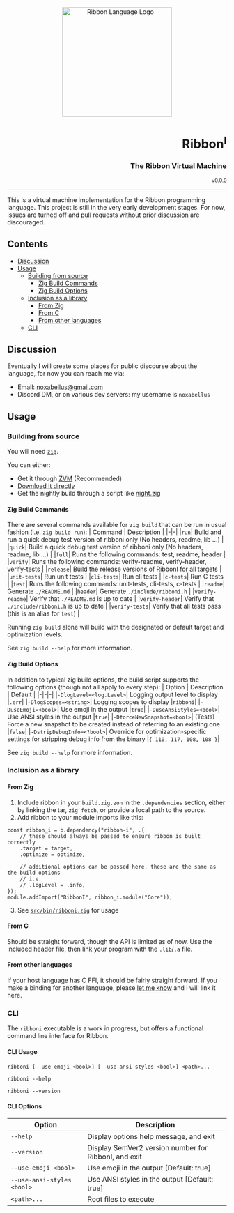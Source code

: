<!-- File generated from README.template.md -->

<div align="center">
  <img style="height: 18em"
       alt="Ribbon Language Logo"
       src="https://ribbon-lang.github.io/images/logo_full.svg"
       />
</div>

<div align="right">
  <h1>Ribbon<sup>I</sup></h1>
  <h3>The Ribbon Virtual Machine</h3>
  <sup>v0.0.0</sup>
</div>

---

This is a virtual machine implementation for the Ribbon programming language. This
project is still in the very early development stages. For now, issues are
turned off and pull requests without prior [discussion](#discussion) are
discouraged.


## Contents

+ [Discussion](#discussion)
+ [Usage](#usage)
    - [Building from source](#building-from-source)
        * [Zig Build Commands](#zig-build-commands)
        * [Zig Build Options](#zig-build-options)
    - [Inclusion as a library](#inclusion-as-a-library)
        * [From Zig](#from-zig)
        * [From C](#from-c)
        * [From other languages](#from-other-languages)
    - [CLI](#cli)


## Discussion

Eventually I will create some places for public discourse about the language,
for now you can reach me via:
- Email: noxabellus@gmail.com
- Discord DM, or on various dev servers: my username is `noxabellus`


## Usage

### Building from source

You will need [`zig`](https://ziglang.org/).

You can either:
+ Get it through [ZVM](https://www.zvm.app/) (Recommended)
+ [Download it directly](https://ziglang.org/download)
+ Get the nightly build through a script like [night.zig](https://github.com/jsomedon/night.zig/)

#### Zig Build Commands
There are several commands available for `zig build` that can be run in usual fashion (i.e. `zig build run`):
| Command | Description |
|-|-|
|`run`| Build and run a quick debug test version of ribboni only (No headers, readme, lib ...) |
|`quick`| Build a quick debug test version of ribboni only (No headers, readme, lib ...) |
|`full`| Runs the following commands: test, readme, header |
|`verify`| Runs the following commands: verify-readme, verify-header, verify-tests |
|`release`| Build the release versions of RibbonI for all targets |
|`unit-tests`| Run unit tests |
|`cli-tests`| Run cli tests |
|`c-tests`| Run C tests |
|`test`| Runs the following commands: unit-tests, cli-tests, c-tests |
|`readme`| Generate `./README.md` |
|`header`| Generate `./include/ribboni.h` |
|`verify-readme`| Verify that `./README.md` is up to date |
|`verify-header`| Verify that `./include/ribboni.h` is up to date |
|`verify-tests`| Verify that all tests pass (this is an alias for `test`) |


Running `zig build` alone will build with the designated or default target and optimization levels.

See `zig build --help` for more information.

#### Zig Build Options
In addition to typical zig build options, the build script supports the following options (though not all apply to every step):
| Option | Description | Default |
|-|-|-|
|`-DlogLevel=<log.Level>`| Logging output level to display |`.err`|
|`-DlogScopes=<string>`| Logging scopes to display |`ribboni`|
|`-DuseEmoji=<bool>`| Use emoji in the output |`true`|
|`-DuseAnsiStyles=<bool>`| Use ANSI styles in the output |`true`|
|`-DforceNewSnapshot=<bool>`| (Tests) Force a new snapshot to be created instead of referring to an existing one |`false`|
|`-DstripDebugInfo=<?bool>`| Override for optimization-specific settings for stripping debug info from the binary |`{ 110, 117, 108, 108 }`|


See `zig build --help` for more information.

### Inclusion as a library

#### From Zig

1. Include ribbon in your `build.zig.zon` in the `.dependencies` section,
   either by linking the tar, `zig fetch`, or provide a local path to the source.
2. Add ribbon to your module imports like this:
```zig
const ribbon_i = b.dependency("ribbon-i", .{
    // these should always be passed to ensure ribbon is built correctly
    .target = target,
    .optimize = optimize,

    // additional options can be passed here, these are the same as the build options
    // i.e.
    // .logLevel = .info,
});
module.addImport("RibbonI", ribbon_i.module("Core"));
```
3. See [`src/bin/ribboni.zig`](src/bin/ribboni.zig) for usage

#### From C

Should be straight forward, though the API is limited as of now.
Use the included header file, then link your program with the `.lib`/`.a` file.

#### From other languages

If your host language has C FFI, it should be fairly straight forward. If you make a binding for another language, please [let me know](#discussion) and I will link it here.


### CLI

The `ribboni` executable is a work in progress, but offers a functional command line interface for Ribbon.

#### CLI Usage
```
ribboni [--use-emoji <bool>] [--use-ansi-styles <bool>] <path>...
```
```
ribboni --help
```
```
ribboni --version
```

#### CLI Options
| Option | Description |
|-|-|
|`--help`| Display options help message, and exit |
|`--version`| Display SemVer2 version number for RibbonI, and exit |
|`--use-emoji <bool>`| Use emoji in the output [Default: true] |
|`--use-ansi-styles <bool>`| Use ANSI styles in the output [Default: true] |
|`<path>...`| Root files to execute |
